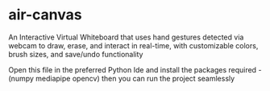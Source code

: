 # air-canvas
An Interactive Virtual Whiteboard that uses hand gestures detected via webcam to draw, erase, and interact in real-time, with customizable colors, brush sizes, and save/undo functionality

Open this file in the preferred Python Ide and install the packages required -(numpy mediapipe opencv) 
then you can run the project seamlessly 

